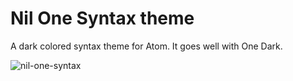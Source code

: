 # Nil One Syntax theme

A dark colored syntax theme for Atom. It goes well with One Dark.

![nil-one-syntax](https://s3.amazonaws.com/f.cl.ly/items/3k1e333L2s3G0t0w0J2f/nil-one-dark.png)
